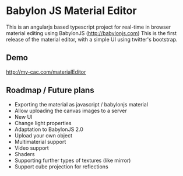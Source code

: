 Babylon JS Material Editor
==========================

This is an angularjs based typescript project for real-time in browser material editing using BabylonJS (http://babylonjs.com)
This is the first release of the material editor, with a simple UI using twitter's bootstrap.

Demo
-------

http://my-cac.com/materialEditor


Roadmap / Future plans
----------------------
* Exporting the material as javascript / babylonjs material
* Allow uploading the canvas images to a server
* New UI
* Change light properties
* Adaptation to BabylonJS 2.0
* Upload your own object
* Multimaterial support
* Video support
* Shaders
* Supporting further types of textures (like mirror)
* Support cube projection for reflections